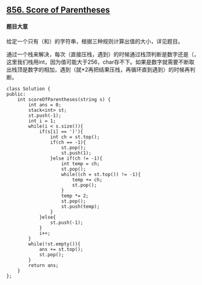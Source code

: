 ## [856. Score of Parentheses](https://leetcode.com/problems/score-of-parentheses/)

#### 题目大意

给定一个只有（和）的字符串，根据三种规则计算出值的大小，详见题目。

通过一个栈来解决，每次（直接压栈，遇到）的时候通过栈顶判断是数字还是（，这里我们栈用int，因为值可能大于256，char存不下。如果是数字就需要不断取出栈顶是数字的相加，遇到（就*2再把结果压栈，再循环直到遇到）的时候再判断。

```
class Solution {
public:
    int scoreOfParentheses(string s) {
        int ans = 0;
        stack<int> st;
        st.push(-1);
        int i = 1;
        while(i < s.size()){
            if(s[i] == ')'){
                int ch = st.top();
                if(ch == -1){
                    st.pop();
                    st.push(1);
                }else if(ch != -1){
                    int temp = ch;
                    st.pop();
                    while((ch = st.top()) != -1){
                        temp += ch;
                        st.pop();
                    }
                    temp *= 2;
                    st.pop();
                    st.push(temp);
                }
            }else{
                st.push(-1);
            }
            i++;
        }
        while(!st.empty()){
            ans += st.top();
            st.pop();
        }
        return ans;
    }
};
```

